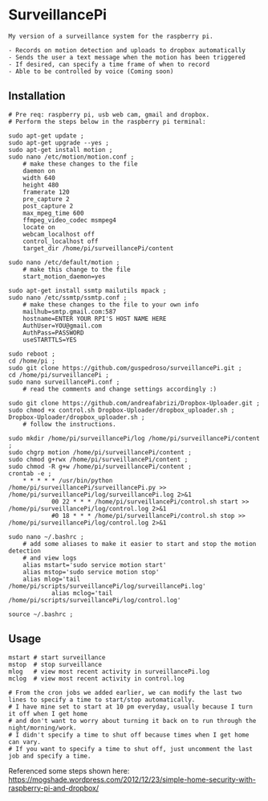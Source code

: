 # SurveillancePi
	My version of a surveillance system for the raspberry pi.

	- Records on motion detection and uploads to dropbox automatically
	- Sends the user a text message when the motion has been triggered
	- If desired, can specify a time frame of when to record
	- Able to be controlled by voice (Coming soon)

## Installation
	# Pre req: raspberry pi, usb web cam, gmail and dropbox.
	# Perform the steps below in the raspberry pi terminal:

	sudo apt-get update ;
	sudo apt-get upgrade --yes ;
	sudo apt-get install motion ;
	sudo nano /etc/motion/motion.conf ; 
		# make these changes to the file
		daemon on
		width 640
		height 480
		framerate 120
		pre_capture 2
		post_capture 2
		max_mpeg_time 600
		ffmpeg_video_codec msmpeg4
		locate on
		webcam_localhost off
		control_localhost off
		target_dir /home/pi/surveillancePi/content
		
	sudo nano /etc/default/motion ; 
		# make this change to the file
		start_motion_daemon=yes
		
	sudo apt-get install ssmtp mailutils mpack ;
	sudo nano /etc/ssmtp/ssmtp.conf ; 
		# make these changes to the file to your own info
		mailhub=smtp.gmail.com:587
		hostname=ENTER YOUR RPI'S HOST NAME HERE
		AuthUser=YOU@gmail.com
		AuthPass=PASSWORD
		useSTARTTLS=YES
		
	sudo reboot ;
	cd /home/pi ;
	sudo git clone https://github.com/guspedroso/surveillancePi.git ;
	cd /home/pi/surveillancePi ;
	sudo nano surveillancePi.conf ; 
		# read the comments and change settings accordingly :)
		
	sudo git clone https://github.com/andreafabrizi/Dropbox-Uploader.git ;
	sudo chmod +x control.sh Dropbox-Uploader/dropbox_uploader.sh ;
	Dropbox-Uploader/dropbox_uploader.sh ; 
		# follow the instructions.
		
	sudo mkdir /home/pi/surveillancePi/log /home/pi/surveillancePi/content ;
	sudo chgrp motion /home/pi/surveillancePi/content ;
	sudo chmod g+rwx /home/pi/surveillancePi/content ;
	sudo chmod -R g+w /home/pi/surveillancePi/content ;
	crontab -e ;
		* * * * * /usr/bin/python /home/pi/surveillancePi/surveillancePi.py >> /home/pi/surveillancePi/log/surveillancePi.log 2>&1
                00 22 * * * /home/pi/surveillancePi/control.sh start >> /home/pi/surveillancePi/log/control.log 2>&1
                #0 18 * * * /home/pi/surveillancePi/control.sh stop >> /home/pi/surveillancePi/log/control.log 2>&1

	sudo nano ~/.bashrc ; 
		# add some aliases to make it easier to start and stop the motion detection
		# and view logs
		alias mstart='sudo service motion start'
		alias mstop='sudo service motion stop'
		alias mlog='tail /home/pi/scripts/surveillancePi/log/surveillancePi.log'
                alias mclog='tail /home/pi/scripts/surveillancePi/log/control.log'
	
	source ~/.bashrc ;

## Usage
	mstart # start surveillance
	mstop  # stop surveillance
	mlog   # view most recent activity in surveillancePi.log
	mclog  # view most recent activity in control.log
	
	# From the cron jobs we added earlier, we can modify the last two lines to specify a time to start/stop automatically.
	# I have mine set to start at 10 pm everyday, usually because I turn it off when I get home 
	# and don't want to worry about turning it back on to run through the night/morning/work.
	# I didn't specify a time to shut off because times when I get home can vary.
	# If you want to specify a time to shut off, just uncomment the last job and specify a time.
	
Referenced some steps shown here: https://mogshade.wordpress.com/2012/12/23/simple-home-security-with-raspberry-pi-and-dropbox/
